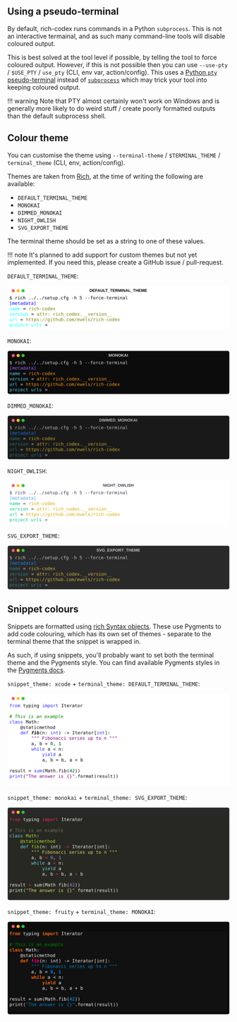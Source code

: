## Using a pseudo-terminal

By default, rich-codex runs commands in a Python `subprocess`. This is not an interactive termainal, and as such many command-line tools will disable coloured output.

This is best solved at the tool level if possible, by telling the tool to force coloured output. However, if this is not possible then you can use `--use-pty` / `$USE_PTY` / `use_pty` (CLI, env var, action/config). This uses a [Python `pty` pseudo-terminal](https://docs.python.org/dev/library/pty.html) instead of [`subprocess`](https://docs.python.org/dev/library/subprocess.html) which may trick your tool into keeping coloured output.

<!-- prettier-ignore-start -->
!!! warning
    Note that PTY almost certainly won't work on Windows and is generally more likely to do weird stuff / create poorly formatted outputs than the default subprocess shell.
<!-- prettier-ignore-end -->

## Colour theme

You can customise the theme using `--terminal-theme` / `$TERMINAL_THEME` / `terminal_theme` (CLI, env, action/config).

Themes are taken from [Rich](https://github.com/Textualize/rich/blob/master/rich/terminal_theme.py), at the time of writing the following are available:

- `DEFAULT_TERMINAL_THEME`
- `MONOKAI`
- `DIMMED_MONOKAI`
- `NIGHT_OWLISH`
- `SVG_EXPORT_THEME`

The terminal theme should be set as a string to one of these values.

<!-- prettier-ignore-start -->
!!! note
    It's planned to add support for custom themes but not yet implemented. If you need this, please create a GitHub issue / pull-request.
<!-- prettier-ignore-end -->

`DEFAULT_TERMINAL_THEME`:

<!-- RICH-CODEX terminal_theme: DEFAULT_TERMINAL_THEME -->

![`rich ../../setup.cfg -h 5 --force-terminal`](../img/theme-default_terminal_theme.svg "DEFAULT_TERMINAL_THEME")

`MONOKAI`:

<!-- RICH-CODEX terminal_theme: MONOKAI -->

![`rich ../../setup.cfg -h 5 --force-terminal`](../img/theme-monokai.svg "MONOKAI")

`DIMMED_MONOKAI`:

<!-- RICH-CODEX terminal_theme: DIMMED_MONOKAI -->

![`rich ../../setup.cfg -h 5 --force-terminal`](../img/theme-dimmed_monokai.svg "DIMMED_MONOKAI")

`NIGHT_OWLISH`:

<!-- RICH-CODEX terminal_theme: NIGHT_OWLISH -->

![`rich ../../setup.cfg -h 5 --force-terminal`](../img/theme-night_owlish.svg "NIGHT_OWLISH")

`SVG_EXPORT_THEME`:

<!-- RICH-CODEX terminal_theme: SVG_EXPORT_THEME -->

![`rich ../../setup.cfg -h 5 --force-terminal`](../img/theme-svg_export_theme.svg "SVG_EXPORT_THEME")

## Snippet colours

Snippets are formatted using [rich Syntax objects](https://rich.readthedocs.io/en/stable/syntax.html).
These use Pygments to add code colouring, which has its own set of themes - separate to the terminal theme that the snippet is wrapped in.

As such, if using snippets, you'll probably want to set both the terminal theme and the Pygments style.
You can find available Pygments styles in the [Pygments docs](https://pygments.org/docs/styles/#getting-a-list-of-available-styles).

`snippet_theme: xcode` + `terminal_theme: DEFAULT_TERMINAL_THEME`:

<!-- RICH-CODEX
terminal_theme: DEFAULT_TERMINAL_THEME
snippet_theme: sas
snippet_syntax: python
snippet: |
    from typing import Iterator

    # This is an example
    class Math:
        @staticmethod
        def fib(n: int) -> Iterator[int]:
            """ Fibonacci series up to n """
            a, b = 0, 1
            while a < n:
                yield a
                a, b = b, a + b

    result = sum(Math.fib(42))
    print("The answer is {}".format(result))
-->

![DEFAULT_TERMINAL_THEME + sas](../img/snippet-theme-sas.svg "DEFAULT_TERMINAL_THEME + sas")

`snippet_theme: monokai` + `terminal_theme: SVG_EXPORT_THEME`:

<!-- RICH-CODEX
terminal_theme: SVG_EXPORT_THEME
snippet_theme: monokai
snippet_syntax: python
snippet: |
    from typing import Iterator

    # This is an example
    class Math:
        @staticmethod
        def fib(n: int) -> Iterator[int]:
            """ Fibonacci series up to n """
            a, b = 0, 1
            while a < n:
                yield a
                a, b = b, a + b

    result = sum(Math.fib(42))
    print("The answer is {}".format(result))
-->

![SVG_EXPORT_THEME + monokai](../img/snippet-theme-monokai.svg "SVG_EXPORT_THEME + fruity")

`snippet_theme: fruity` + `terminal_theme: MONOKAI`:

<!-- RICH-CODEX
terminal_theme: MONOKAI
snippet_theme: fruity
snippet_syntax: python
snippet: |
    from typing import Iterator

    # This is an example
    class Math:
        @staticmethod
        def fib(n: int) -> Iterator[int]:
            """ Fibonacci series up to n """
            a, b = 0, 1
            while a < n:
                yield a
                a, b = b, a + b

    result = sum(Math.fib(42))
    print("The answer is {}".format(result))
-->

![MONOKAI + fruity](../img/snippet-theme-fruity.svg "MONOKAI + fruity")
